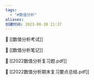 ```yaml
---
tags:
  - "#数值分析"
aliases: 
创建时间: 2023-08-30 21:37
---
```


🐳 [[数值分析考试]]

🐳 [[数值分析笔记]]

🐳 [[2022数值分析复习题.pdf]]

🐳 [[2022数值分析期末复习要点总结.pdf]]